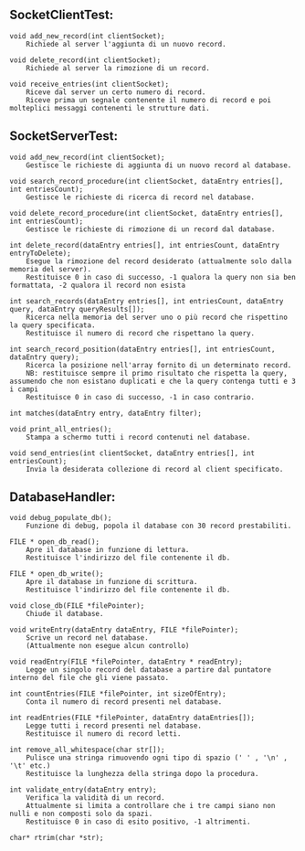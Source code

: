 ## SocketClientTest:

    void add_new_record(int clientSocket);
        Richiede al server l'aggiunta di un nuovo record.

    void delete_record(int clientSocket);
        Richiede al server la rimozione di un record.

    void receive_entries(int clientSocket);
        Riceve dal server un certo numero di record.
        Riceve prima un segnale contenente il numero di record e poi molteplici messaggi contenenti le strutture dati.


## SocketServerTest:

    void add_new_record(int clientSocket);
        Gestisce le richieste di aggiunta di un nuovo record al database.
    
    void search_record_procedure(int clientSocket, dataEntry entries[], int entriesCount);
        Gestisce le richieste di ricerca di record nel database.

    void delete_record_procedure(int clientSocket, dataEntry entries[], int entriesCount);
        Gestisce le richieste di rimozione di un record dal database.

    int delete_record(dataEntry entries[], int entriesCount, dataEntry entryToDelete);
        Esegue la rimozione del record desiderato (attualmente solo dalla memoria del server).
        Restituisce 0 in caso di successo, -1 qualora la query non sia ben formattata, -2 qualora il record non esista

    int search_records(dataEntry entries[], int entriesCount, dataEntry query, dataEntry queryResults[]);
        Ricerca nella memoria del server uno o più record che rispettino la query specificata.
        Restituisce il numero di record che rispettano la query.

    int search_record_position(dataEntry entries[], int entriesCount, dataEntry query);
        Ricerca la posizione nell'array fornito di un determinato record.
        NB: restituisce sempre il primo risultato che rispetta la query, assumendo che non esistano duplicati e che la query contenga tutti e 3 i campi
        Restituisce 0 in caso di successo, -1 in caso contrario. 

    int matches(dataEntry entry, dataEntry filter);

    void print_all_entries();
        Stampa a schermo tutti i record contenuti nel database.

    void send_entries(int clientSocket, dataEntry entries[], int entriesCount);
        Invia la desiderata collezione di record al client specificato.


## DatabaseHandler:

    void debug_populate_db();
        Funzione di debug, popola il database con 30 record prestabiliti.

    FILE * open_db_read();
        Apre il database in funzione di lettura.
        Restituisce l'indirizzo del file contenente il db.

    FILE * open_db_write();
        Apre il database in funzione di scrittura.
        Restituisce l'indirizzo del file contenente il db.

    void close_db(FILE *filePointer);
        Chiude il database.

    void writeEntry(dataEntry dataEntry, FILE *filePointer);
        Scrive un record nel database.
        (Attualmente non esegue alcun controllo)

    void readEntry(FILE *filePointer, dataEntry * readEntry);
        Legge un singolo record del database a partire dal puntatore interno del file che gli viene passato.

    int countEntries(FILE *filePointer, int sizeOfEntry);
        Conta il numero di record presenti nel database.

    int readEntries(FILE *filePointer, dataEntry dataEntries[]);
        Legge tutti i record presenti nel database.
        Restituisce il numero di record letti.

    int remove_all_whitespace(char str[]);
        Pulisce una stringa rimuovendo ogni tipo di spazio (' ' , '\n' , '\t' etc.)
        Restituisce la lunghezza della stringa dopo la procedura.

    int validate_entry(dataEntry entry);
        Verifica la validità di un record.
        Attualmente si limita a controllare che i tre campi siano non nulli e non composti solo da spazi.
        Restituisce 0 in caso di esito positivo, -1 altrimenti.

    char* rtrim(char *str);

